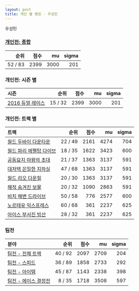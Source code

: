 ```yaml
---
layout: post
title: 개인 별 랭킹 - 우성민
---
```


우성민

### [개인전: 종합](../singles-full)

| 순위 | 점수 | mu | sigma |
|---:|---:|---:|---:|
| 52 / 83 | 2399 | 3000 | 201 |

### 개인전: 시즌 별

| 시즌 | 순위 | 점수 | mu | sigma |
|:---|---:|---:|---:|---:|
| [2016 듀얼 레이스](../singles-s2016_1) | 15 / 32 | 2399 | 3000 | 201 |

### 개인전: 트랙 별

| 트랙 | 순위 | 점수 | mu | sigma |
|:---|---:|---:|---:|---:|
| [월드 두바이 다운타운](../dubai) | 22 / 49 | 2161 | 4274 | 704 |
| [월드 파리 에펠탑 다이브](../eifel) | 18 / 35 | 1622 | 3423 | 600 |
| [공동묘지 마왕의 초대](../mawang) | 21 / 37 | 1363 | 3137 | 591 |
| [대저택 은밀한 지하실](../jeotaek) | 47 / 68 | 1363 | 3137 | 591 |
| [월드 리오 다운힐](../rio) | 20 / 30 | 1363 | 3137 | 591 |
| [해적 숨겨진 보물](../haesumbo) | 20 / 32 | 1090 | 2863 | 591 |
| [비치 해변 드라이브](../haebyun) | 50 / 58 | 776 | 2577 | 600 |
| [노르테유 익스프레스](../noex) | 60 / 68 | 361 | 2237 | 625 |
| [아이스 부서진 빙산](../boobing) | 28 / 32 | 361 | 2237 | 625 |

### 팀전

| 분야 | 순위 | 점수 | mu | sigma |
|:---|---:|---:|---:|---:|
| [팀전 - 전체 트랙](../team-full) | 40 / 92 | 2097 | 2709 | 204 |
| [팀전 - 스피드](../team-speed) | 36 / 89 | 1858 | 2733 | 292 |
| [팀전 - 아이템](../team-item) | 45 / 87 | 1143 | 2338 | 398 |
| [팀전 - 에이스 결정전](../team-ace) | 8 / 35 | 1718 | 3508 | 597 |
